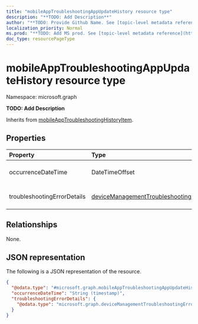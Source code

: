 ```yaml
---
title: "mobileAppTroubleshootingAppUpdateHistory resource type"
description: "**TODO: Add Description**"
author: "**TODO: Provide Github Name. See [topic-level metadata reference](https://msgo.azurewebsites.net/add/document/guidelines/metadata.html#topic-level-metadata)**"
localization_priority: Normal
ms.prod: "**TODO: Add MS prod. See [topic-level metadata reference](https://msgo.azurewebsites.net/add/document/guidelines/metadata.html#topic-level-metadata)**"
doc_type: resourcePageType
---
```


# mobileAppTroubleshootingAppUpdateHistory resource type


Namespace: microsoft.graph

**TODO: Add Description**


Inherits from [mobileAppTroubleshootingHistoryItem](../resources/mobileapptroubleshootinghistoryitem.md).

## Properties
|Property|Type|Description|
|:---|:---|:---|
|occurrenceDateTime|DateTimeOffset|**TODO: Add Description** Inherited from [mobileAppTroubleshootingHistoryItem](../resources/mobileapptroubleshootinghistoryitem.md)|
|troubleshootingErrorDetails|[deviceManagementTroubleshootingErrorDetails](../resources/devicemanagementtroubleshootingerrordetails.md)|**TODO: Add Description** Inherited from [mobileAppTroubleshootingHistoryItem](../resources/mobileapptroubleshootinghistoryitem.md)|

## Relationships
None.

## JSON representation
The following is a JSON representation of the resource.
<!-- {
  "blockType": "resource",
  "@odata.type": "microsoft.graph.mobileAppTroubleshootingAppUpdateHistory"
}
-->
``` json
{
  "@odata.type": "#microsoft.graph.mobileAppTroubleshootingAppUpdateHistory",
  "occurrenceDateTime": "String (timestamp)",
  "troubleshootingErrorDetails": {
    "@odata.type": "microsoft.graph.deviceManagementTroubleshootingErrorDetails"
  }
}
```

